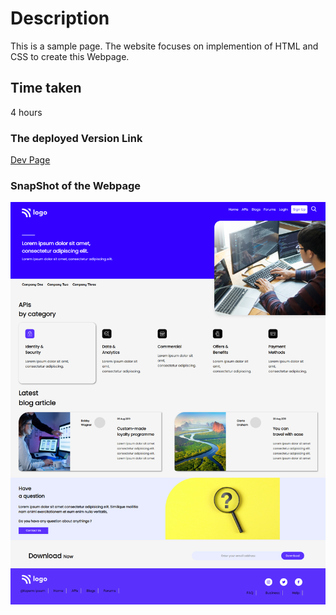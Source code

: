 # Description
This is a sample page. The website focuses on implemention of HTML and CSS to create this Webpage.

## Time taken

4 hours

### The deployed Version Link

[Dev Page]()

### SnapShot of the Webpage

![DevPage](./screencapture.png)